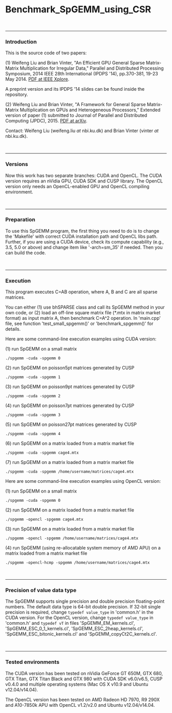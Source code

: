 # Benchmark_SpGEMM_using_CSR

<br><hr>
<h3>Introduction</h3>

This is the source code of two papers:

(1) Weifeng Liu and Brian Vinter, "An Efficient GPU General Sparse Matrix-Matrix Multiplication for Irregular Data," 
Parallel and Distributed Processing Symposium, 2014 IEEE 28th International (IPDPS '14), pp.370-381, 19-23 May 2014. <a href="http://dx.doi.org/10.1109/IPDPS.2014.47">PDF at IEEE Xplore</a>.

A preprint version and its IPDPS '14 slides can be found inside the repository.

(2) Weifeng Liu and Brian Vinter, "A Framework for General Sparse Matrix-Matrix Multiplication on GPUs and Heterogeneous Processors," Extended version of paper (1) submitted to Journal of Parallel and Distributed Computing (JPDC), 2015. <a href="http://arxiv.org/abs/1504.05022">PDF at arXiv</a>.

Contact: Weifeng Liu (weifeng.liu _at_ nbi.ku.dk) and Brian Vinter (vinter _at_ nbi.ku.dk).

<br><hr>
<h3>Versions</h3>

Now this work has two separate branches: CUDA and OpenCL. The CUDA version requires an nVidia GPU, CUDA SDK and CUSP library. The OpenCL version only needs an OpenCL-enabled GPU and OpenCL compiling environment. 

<br><hr>
<h3>Preparation</h3>

To use this SpGEMM program, the first thing you need to do is to change the 'Makefile' with correct CUDA installation path and OpenCL libs path. Further, if you are using a CUDA device, check its compute capability (e.g., 3.5, 5.0 or above) and change item like '-arch=sm_35' if needed. Then you can build the code.

<br><hr>
<h3>Execution</h3>

This program executes C=AB operation, where A, B and C are all sparse matrices. 

You can either (1) use bhSPARSE class and call its SpGEMM method in your own code, or (2) load an off-line square matrix file (*.mtx in matrix market format) as input matrix A, then benchmark C=A^2 operation. In 'main.cpp' file, see function 'test_small_spgemm()' or 'benchmark_spgemm()' for details.

Here are some command-line execution examples using CUDA version:

(1) run SpGEMM on a small matrix

`./spgemm -cuda -spgemm 0`

(2) run SpGEMM on poisson5pt matrices generated by CUSP

`./spgemm -cuda -spgemm 1`

(3) run SpGEMM on poisson9pt matrices generated by CUSP

`./spgemm -cuda -spgemm 2`

(4) run SpGEMM on poisson7pt matrices generated by CUSP

`./spgemm -cuda -spgemm 3`

(5) run SpGEMM on poisson27pt matrices generated by CUSP

`./spgemm -cuda -spgemm 4`

(6) run SpGEMM on a matrix loaded from a matrix market file

`./spgemm -cuda -spgemm cage4.mtx`

(7) run SpGEMM on a matrix loaded from a matrix market file

`./spgemm -cuda -spgemm /home/username/matrices/cage4.mtx`


Here are some command-line execution examples using OpenCL version:

(1) run SpGEMM on a small matrix

`./spgemm -cuda -spgemm 0`

(2) run SpGEMM on a matrix loaded from a matrix market file

`./spgemm -opencl -spgemm cage4.mtx`

(3) run SpGEMM on a matrix loaded from a matrix market file

`./spgemm -opencl -spgemm /home/username/matrices/cage4.mtx`

(4) run SpGEMM (using re-allocatable system memory of AMD APU) on a matrix loaded from a matrix market file

`./spgemm -opencl-hcmp -spgemm /home/username/matrices/cage4.mtx`

<br><hr>
<h3>Precision of value data type</h3>

The SpGEMM supports single precision and double precision floating-point numbers. The default data type is 64-bit double precision. If 32-bit single precision is required, change `typedef value_type` in 'common.h' in the CUDA version. For the OpenCL version, change `typedef value_type` in 'common.h' and `typedef vT` in files 'SpGEMM_EM_kernels.cl', 'SpGEMM_ESC_0_1_kernels.cl', 'SpGEMM_ESC_2heap_kernels.cl', 'SpGEMM_ESC_bitonic_kernels.cl' and 'SpGEMM_copyCt2C_kernels.cl'.

<br><hr>
<h3>Tested environments</h3>

The CUDA version has been tested on nVidia GeForce GT 650M, GTX 680, GTX Titan, GTX Titan Black and GTX 980 with CUDA SDK v6.0/v6.5, CUSP v0.4.0 and multiple operating systems (Mac OS X v10.9 and Ubuntu v12.04/v14.04).

The OpenCL version has been tested on AMD Radeon HD 7970, R9 290X and A10-7850k APU with OpenCL v1.2/v2.0 and Ubuntu v12.04/v14.04.
